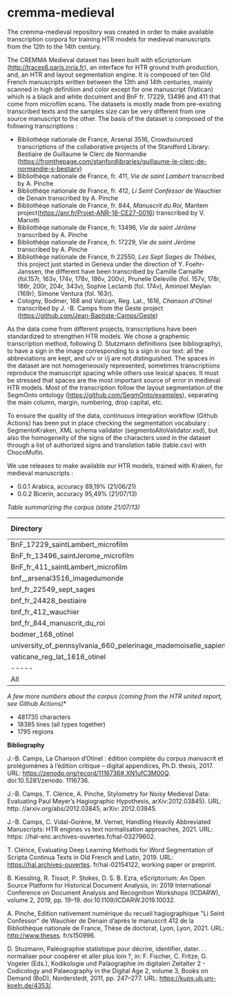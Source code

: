 # cremma-medieval

The cremma-medieval repository was created in order to make available transcription corpora for training HTR models for medieval manuscripts from the 12th to the 14th century.

The CREMMA Medieval dataset has been built with eScriptorium (http://traces6.paris.inria.fr), an interface for HTR ground truth production, and, an HTR and layout segmentation engine. It is composed of ten Old French manuscripts written between the 13th and 14th centuries, mainly scanned in high definition and color except for one manuscript (Vatican) which is a black and white document and BnF fr. 17229, 13496 and 411 that come from microfilm scans. The datasets is mostly made from pre-existing transcribed texts and the samples size can be very different from one source manuscript to the other. The basis of the dataset is composed of the following transcriptions : 

*  Bibliothèqe nationale de France, Arsenal 3516, Crowdsourced transcriptions of the collaborative projects of the Standford Library: Bestiaire de Guillaume le Clerc de Normandie (https://fromthepage.com/stanfordlibraries/guillaume-le-clerc-de-normandie-s-bestiary)
*  Bibliothèqe nationale de France, fr. 411, *Vie de saint Lambert*  transcribed by A. Pinche
*  Bibliothèqe nationale de France, fr. 412, *Li Seint Confessor* de Wauchier de Denain transcribed by A. Pinche
*  Bibliothèqe nationale de France, fr. 844, *Manuscrit du Roi*, Maritem project(https://anr.fr/Projet-ANR-18-CE27-0016) transcribed by V. Mariotti
*  Bibliothèqe nationale de France, fr. 13496, *Vie de saint Jérôme* transcribed by A. Pinche
*  Bibliothèqe nationale de France, fr. 17229, *Vie de saint Jérôme* transcribed by A. Pinche
*  Bibliothèqe nationale de France, fr.22550, *Les Sept Sages de Thèbes*, this project just started in Geneva under the direction of Y. Foehr-Janssen, the different have been transcribed by Camille Carnaille (fol.157r, 163v, 174v, 178v, 186v, 200v), Prunelle Deleville (fol. 157v, 178r, 186r, 200r, 204r, 343v), Sophie Leclamb (fol. 174v), Aminoel Meylan (169r), Simone Ventura (fol. 163r). 
* Cologny, Bodmer, 168 and Vatican, Reg. Lat., 1616, *Chanson d'Otinel* transcribed by J. -B. Camps from the Geste project (https://github.com/Jean-Baptiste-Camps/Geste)


As the data come from different projects, transcriptions have been standardized to strengthen HTR models. We chose a graphemic transcription method, following D. Stutzmann definitions (see bibliography), to have a sign in the image corresponding to a sign in our text: all the abbreviations are kept, and u/v or i/j are not distinguished. The spaces in the dataset are not homogeneously represented, sometimes transcriptions reproduce the manuscript spacing while others use lexical spaces. It must be stressed that spaces are the most important source of error in medieval HTR models. Most of the transcription follow the layout segmentation of the SegmOnto ontology (https://github.com/SegmOnto/examples), separating the main column, margin, numbering, drop capital, etc. 

To ensure the quality of the data, continuous integration workflow (Github Actions) has been put in place checking the segmentation vocabulary : SegmentoKraken, XML schema validator (segmentoAltoValidator.xsd), but also the homogeneity of the signs of the characters used in the dataset through a list of authorized signs and translation table (table.csv) with ChocoMufin.

We use releases to make available our HTR models, trained with Kraken, for medieval manuscripts :

- 0.0.1 Arabica, accuracy 89,19% (21/06/21)
- 0.0.2 Bicerin, accuracy 95,49% (21/07/13)

*Table summarizing the corpus (state 21/07/13)*

| Directory | transcribed Lines  |
|:----------------------------------------------------------------|:----------------|
| BnF_17229_saintLambert_microfilm                                |   161     |
| BnF_fr_13496_saintJerome_microfilm                              |  159     |
| BnF_fr_411_saintLambert_microfilm                               | 153   |
| bnf__arsenal3516_imagedumonde                                   | 2007 |
| bnf_fr_22549_sept_sages                                         | 2612|
| bnf_fr_24428_bestiaire                                          | 1295 |
| bnf_fr_412_wauchier                                             |  6148 |
| bnf_fr_844_manuscrit_du_roi                                     |  1026  |
| bodmer_168_otinel                                               |  1927  |
| university_of_pennsylvania_660_pelerinage_mademoiselle_sapience | 317 |
| vaticane_reg_lat_1616_otinel                                    |   1726  |
| -----                                                           | -----    |
| All                                                             |  17431  |

*A few more numbers about the corpus (coming from the HTR united report, see Github Actions)**

* 481735 characters 
* 18385 lines (all types together)
* 1795 regions

**Bibliography** 

J.-B. Camps, La Chanson d’Otinel : édition complète du corpus manuscrit
et prolégomènes à l’édition critique – digital appendices, Ph.D. thesis, 2017. URL: https://zenodo.org/record/1116736#.XN1ufC3M00Q. doi:10.5281/zenodo. 1116736.

J.-B. Camps, T. Clérice, A. Pinche, Stylometry for Noisy Medieval Data: Evaluating Paul Meyer’s Hagiographic Hypothesis, arXiv:2012.03845). URL: http: //arxiv.org/abs/2012.03845, arXiv: 2012.03845.

J.-B. Camps, C. Vidal-Gorène, M. Vernet, Handling Heavily Abbreviated Manuscripts: HTR engines vs text normalisation approaches, 2021. URL: https: //hal-enc.archives-ouvertes.fr/hal-03279602.

T. Clérice, Evaluating Deep Learning Methods for Word Segmentation of Scripta Continua Texts in Old French and Latin, 2019. URL: https://hal.archives-ouvertes. fr/hal-02154122, working paper or preprint.

B. Kiessling, R. Tissot, P. Stokes, D. S. B. Ezra, eScriptorium: An Open Source Platform for Historical Document Analysis, in: 2019 International Conference on
Document Analysis and Recognition Workshops (ICDARW), volume 2, 2019, pp.
19–19. doi:10.1109/ICDARW.2019.10032.

A. Pinche, Edition nativement numérique du recueil hagiographique "Li Seint Confessor" de Wauchier de Denain d’après le manuscrit 412 de la Bibliothèque nationale de France, Thèse de doctorat, Lyon, Lyon, 2021. URL: http://www.theses.
fr/s150996.

D. Stuzmann, Paléographie statistique pour décrire, identifier, dater. . . normaliser pour coopérer et aller plus loin ?, in: F. Fischer, C. Fritze, G. Vogeler (Eds.), Kodikologie und Paläographie im digitalen Zeitalter 2 - Codicology and Palaeography in the Digital Age 2, volume 3, Books on Demand (BoD), Norderstedt, 2011, pp. 247–277. URL: https://kups.ub.uni-koeln.de/4353/.








